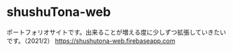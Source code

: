 # shushuTona-web

ポートフォリオサイトです。出来ることが増える度に少しずつ拡張していきたいです。（2021/2）
https://shushutona-web.firebaseapp.com
